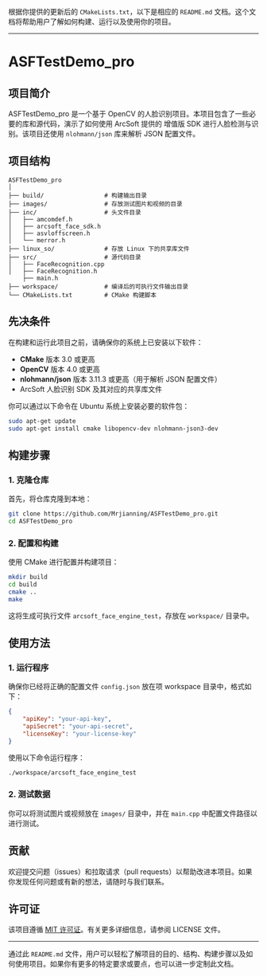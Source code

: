 根据你提供的更新后的 `CMakeLists.txt`，以下是相应的 `README.md` 文档。这个文档将帮助用户了解如何构建、运行以及使用你的项目。

---

# ASFTestDemo_pro

## 项目简介

ASFTestDemo_pro 是一个基于 OpenCV 的人脸识别项目。本项目包含了一些必要的库和源代码，演示了如何使用 ArcSoft 提供的 增值版 SDK 进行人脸检测与识别。该项目还使用 `nlohmann/json` 库来解析 JSON 配置文件。

## 项目结构

```
ASFTestDemo_pro
│
├── build/                 # 构建输出目录
├── images/                # 存放测试图片和视频的目录
├── inc/                   # 头文件目录
│   ├── amcomdef.h
│   ├── arcsoft_face_sdk.h
│   ├── asvloffscreen.h
│   └── merror.h
├── linux_so/              # 存放 Linux 下的共享库文件
├── src/                   # 源代码目录
│   ├── FaceRecognition.cpp
│   ├── FaceRecognition.h
    ├── main.h
├── workspace/             # 编译后的可执行文件输出目录
└── CMakeLists.txt         # CMake 构建脚本
```

## 先决条件

在构建和运行此项目之前，请确保你的系统上已安装以下软件：

- **CMake** 版本 3.0 或更高
- **OpenCV** 版本 4.0 或更高
- **nlohmann/json** 版本 3.11.3 或更高（用于解析 JSON 配置文件）
- ArcSoft 人脸识别 SDK 及其对应的共享库文件

你可以通过以下命令在 Ubuntu 系统上安装必要的软件包：

```bash
sudo apt-get update
sudo apt-get install cmake libopencv-dev nlohmann-json3-dev
```

## 构建步骤

### 1. 克隆仓库

首先，将仓库克隆到本地：

```bash
git clone https://github.com/Mrjianning/ASFTestDemo_pro.git
cd ASFTestDemo_pro
```

### 2. 配置和构建

使用 CMake 进行配置并构建项目：

```bash
mkdir build
cd build
cmake ..
make
```

这将生成可执行文件 `arcsoft_face_engine_test`，存放在 `workspace/` 目录中。

## 使用方法

### 1. 运行程序

确保你已经将正确的配置文件 `config.json` 放在项 workspace 目录中，格式如下：

```json
{
    "apiKey": "your-api-key",
    "apiSecret": "your-api-secret",
    "licenseKey": "your-license-key"
}
```

使用以下命令运行程序：

```bash
./workspace/arcsoft_face_engine_test
```

### 2. 测试数据

你可以将测试图片或视频放在 `images/` 目录中，并在 `main.cpp` 中配置文件路径以进行测试。

## 贡献

欢迎提交问题（issues）和拉取请求（pull requests）以帮助改进本项目。如果你发现任何问题或有新的想法，请随时与我们联系。

## 许可证

该项目遵循 [MIT 许可证](LICENSE)。有关更多详细信息，请参阅 LICENSE 文件。

---

通过此 `README.md` 文件，用户可以轻松了解项目的目的、结构、构建步骤以及如何使用项目。如果你有更多的特定要求或要点，也可以进一步定制此文档。
